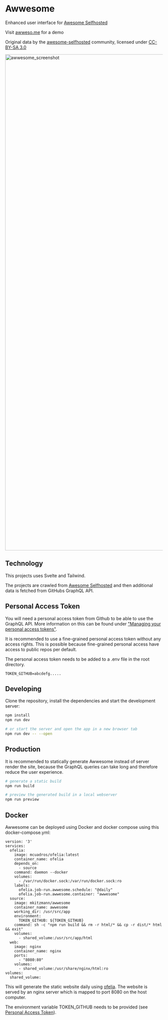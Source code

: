 # Awwesome

Enhanced user interface for [Awesome Selfhosted](https://github.com/awesome-selfhosted/awesome-selfhosted)

Visit [awweso.me](https://awweso.me) for a demo

Original data by the <a href="https://github.com/awesome-selfhosted/awesome-selfhosted-data">awesome-selfhosted</a> community, licensed under <a href="https://creativecommons.org/licenses/by-sa/3.0/">CC-BY-SA 3.0</a>

<img width="1586" alt="awwesome_screenshot" src="https://github.com/mkitzmann/awwesome/assets/35574021/a7ce063c-681e-49b3-9abe-3a5086151271">

## Technology

This projects uses Svelte and Tailwind.

The projects are crawled from [Awesome Selfhosted](https://github.com/awesome-selfhosted/awesome-selfhosted) and then additional data is fetched from GitHubs GraphQL API.

## Personal Access Token

You will need a personal access token from Github to be able to use the GraphQL API.
More information on this can be found under ["Managing your personal access tokens"](https://docs.github.com/en/authentication/keeping-your-account-and-data-secure/creating-a-personal-access-token).

It is recommended to use a fine-grained personal access token without any access rights. This is possible because fine-grained personal access have access to public repos per default.

The personal access token needs to be added to a .env file in the root directory.

```env
TOKEN_GITHUB=abcdefg.....
```

## Developing

Clone the repository, install the dependencies and start the development server:

```bash
npm install
npm run dev

# or start the server and open the app in a new browser tab
npm run dev -- --open
```

## Production

It is recommended to statically generate Awwesome instead of server render the site, because the GraphQL queries can take long and therefore reduce the user experience.

```bash
# generate a static build
npm run build

# preview the generated build in a local webserver
npm run preview
```

## Docker

Awwesome can be deployed using Docker and docker compose using this docker-compose.yml:

```
version: '3'
services:
  ofelia:
    image: mcuadros/ofelia:latest
    container_name: ofelia
    depends_on:
      - source
    command: daemon --docker
    volumes:
      - /var/run/docker.sock:/var/run/docker.sock:ro
    labels:
      ofelia.job-run.awwesome.schedule: "@daily"
      ofelia.job-run.awwesome.container: "awwesome"
  source:
    image: mkitzmann/awwesome
    container_name: awwesome
    working_dir: /usr/src/app
    environment:
      TOKEN_GITHUB: ${TOKEN_GITHUB}
    command: sh -c "npm run build && rm -r html/* && cp -r dist/* html && exit"
    volumes:
      - shared_volume:/usr/src/app/html
  web:
    image: nginx
    container_name: nginx
    ports:
      - "8080:80"
    volumes:
      - shared_volume:/usr/share/nginx/html:ro
volumes:
  shared_volume:
```

This will generate the static website daily using [ofelia](https://github.com/mcuadros/ofelia).
The website is served by an nginx server which is mapped to port 8080 on the host computer.

The environment variable TOKEN_GITHUB needs to be provided (see [Personal Access Token](#personal-access-token)).
